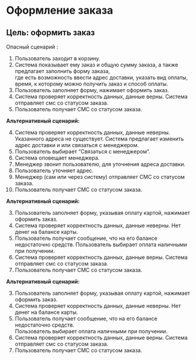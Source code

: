 # Оформление заказа

## Цель: оформить заказ

Опасный сценарий :

1. Пользователь заходит в корзину.
2. Система показывает ему заказ и общую сумму заказа, а также предлагает заполнить форму заказа,<br>
где есть возможность ввести адрес доставки, указать вид оплаты, время, к которому можно получить заказ и способ оплаты.
3. Пользователь заполняет форму, нажимает оформить заказ.
4. Система проверяет корректность данных, данные верны. Система отправляет смс со статусом заказа.
5. Пользователь получает СМС со статусом заказа.

**Альтернативный сценарий:**

4. Система проверяет корректность данных, данные неверны. Указанного адреса не существует. Система предлагает изменить адрес доставки и или связаться с менеджером. 
5. Пользователь выбирает “Связаться с менеджером”.
6. Система оповещает менеджера.
7. Менеджер звонит пользователю, для уточнения адреса доставки.
8. Пользователь уточняет адрес.
9. Менеджер (сам или через систему) отправляет СМС со статусом заказа.
10. Пользователь получает СМС со статусом заказа.

**Альтернативный сценарий:**

3. Пользователь заполняет форму, указывая оплату картой, нажимает оформить заказ.
4. Система проверяет корректность данных, данные неверны. Нет денег на балансе карты.
5. Пользователь получает сообщение, что на его балансе недостаточно средств. Пользователь выбирает оплата наличными при получении.
6. Система проверяет корректность данных, данные верны. Система отправляет смс со статусом заказа.
7. Пользователь получает СМС со статусом заказа. 

**Альтернативный сценарий:**

3. Пользователь заполняет форму, указывая оплату картой, нажимает оформить заказ.
4. Система проверяет корректность данных, данные неверны. Нет денег на балансе карты.
5. Пользователь получает сообщение, что на его балансе недостаточно средств.<br>
Пользователь выбирает оплата наличными при получении.
6. Система проверяет корректность данных, данные верны. Система отправляет смс со статусом заказа.
7. Пользователь получает СМС со статусом заказа. 
